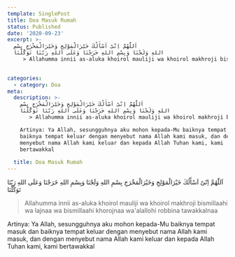 ```yaml
---
template: SinglePost
title: Doa Masuk Rumah
status: Published
date: '2020-09-23'
excerpt: >-
  اَللّٰهُمَّ اِنّىْ اَسْأَلُكَ خَيْرَالْمَوْلِجِ وَخَيْرَالْمَخْرَجِ بِسْمِ
  اللهِ وَلَجْنَا وَبِسْمِ اللهِ خَرَجْنَا وَعَلَى اللهِ رَبّنَا تَوَكَّلْنَا
     > Allahumma innii as-aluka khoirol mauliji wa khoirol makhroji bismillaahi wa lajnaa wa bismillaahi khorojnaa wa'alallohi robbina tawakkalnaa

    
categories:
  - category: Doa
meta:
  description: >-
    اَللّٰهُمَّ اِنّىْ اَسْأَلُكَ خَيْرَالْمَوْلِجِ وَخَيْرَالْمَخْرَجِ بِسْمِ
    اللهِ وَلَجْنَا وَبِسْمِ اللهِ خَرَجْنَا وَعَلَى اللهِ رَبّنَا تَوَكَّلْنَا
       > Allahumma innii as-aluka khoirol mauliji wa khoirol makhroji bismillaahi wa lajnaa wa bismillaahi khorojnaa wa'alallohi robbina tawakkalnaa

    Artinya: Ya Allah, sesungguhnya aku mohon kepada-Mu baiknya tempat masuk dan
    baiknya tempat keluar dengan menyebut nama Allah kami masuk, dan dengan
    menyebut nama Allah kami keluar dan kepada Allah Tuhan kami, kami
    bertawakkal
      
  title: Doa Masuk Rumah
---
```


اَللّٰهُمَّ اِنّىْ اَسْأَلُكَ خَيْرَالْمَوْلِجِ وَخَيْرَالْمَخْرَجِ بِسْمِ اللهِ وَلَجْنَا وَبِسْمِ اللهِ خَرَجْنَا وَعَلَى اللهِ رَبّنَا تَوَكَّلْنَا
   > Allahumma innii as-aluka khoirol mauliji wa khoirol makhroji bismillaahi wa lajnaa wa bismillaahi khorojnaa wa'alallohi robbina tawakkalnaa

Artinya: Ya Allah, sesungguhnya aku mohon kepada-Mu baiknya tempat masuk dan baiknya tempat keluar dengan menyebut nama Allah kami masuk, dan dengan menyebut nama Allah kami keluar dan kepada Allah Tuhan kami, kami bertawakkal
  
